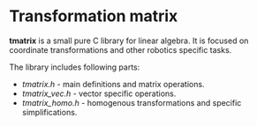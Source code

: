 # Transformation matrix

**tmatrix** is a small pure C library for linear algebra. It is focused on coordinate transformations and other robotics specific tasks. 

The library includes following parts:
* _tmatrix.h_ - main definitions and matrix operations.
* _tmatrix\_vec.h_ - vector specific operations.
* _tmatrix\_homo.h_ - homogenous transformations and specific simplifications. 


